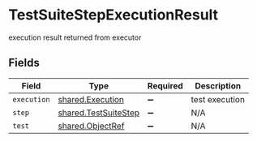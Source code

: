# TestSuiteStepExecutionResult

execution result returned from executor


## Fields

| Field                                                               | Type                                                                | Required                                                            | Description                                                         |
| ------------------------------------------------------------------- | ------------------------------------------------------------------- | ------------------------------------------------------------------- | ------------------------------------------------------------------- |
| `execution`                                                         | [shared.Execution](../../../sdk/models/shared/execution.md)         | :heavy_minus_sign:                                                  | test execution                                                      |
| `step`                                                              | [shared.TestSuiteStep](../../../sdk/models/shared/testsuitestep.md) | :heavy_minus_sign:                                                  | N/A                                                                 |
| `test`                                                              | [shared.ObjectRef](../../../sdk/models/shared/objectref.md)         | :heavy_minus_sign:                                                  | N/A                                                                 |
